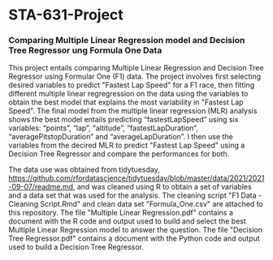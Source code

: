 # STA-631-Project
### Comparing Multiple Linear Regression model and Decision Tree Regressor ung Formula One Data



This project entails comparing  Multiple Linear Regression and Decision Tree Regressor using Formular One (F1) data. The project involves first selecting desired variables to predict "Fastest Lap Speed" for a F1 race, then fitting different multiple linear regregression on the data using the variables to obtain the best model that explains the most variability in "Fastest Lap Speed". The final model from the multiple linear regression (MLR) analysis shows the best model entails predicting “fastestLapSpeed” using six variables: “points”, “lap”, “altitude”, “fastestLapDuration”, “averagePitstopDuration” and “averageLapDuration”. I then use the variables from the decired MLR to predict "Fastest Lap Speed" using a Decision Tree Regressor and compare the performances for both. 


The data use was obtained from tidytuesday, https://github.com/rfordatascience/tidytuesday/blob/master/data/2021/2021-09-07/readme.md, and was cleaned using R to obtain a set of variables and a data set that was used for the analysis. The cleaning script "F1 Data - Cleaning Script.Rmd" and clean data set "Formula_One.csv" are attached to this repository. The file "Multiple Linear Regression.pdf" contains a document with the R code and output used to build and select the best Multiple Linear Regression model to answer the question. The file "Decision Tree Regressor.pdf" contains a document with the Python code and output used to build a Decision Tree Regressor.
